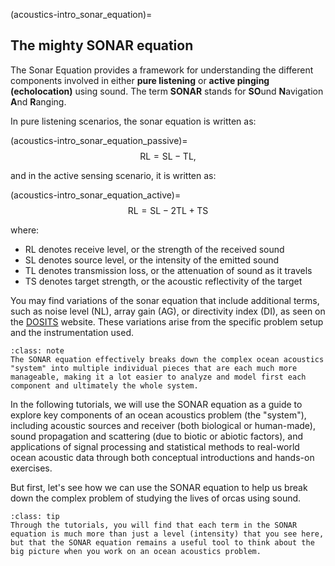 



(acoustics-intro_sonar_equation)=
## The mighty SONAR equation

The Sonar Equation provides a framework for understanding the different components involved in either **pure listening** or **active pinging (echolocation)** using sound. The term **SONAR** stands for **SO**und **N**avigation **A**nd **R**anging.

In pure listening scenarios, the sonar equation is written as:

(acoustics-intro_sonar_equation_passive)=
$$
\textrm{RL} = \textrm{SL} - \textrm{TL},
$$

and in the active sensing scenario, it is written as:

(acoustics-intro_sonar_equation_active)=
$$
\textrm{RL} = \textrm{SL} - 2\textrm{TL} + \textrm{TS}
$$

where:
- $\textrm{RL}$ denotes receive level, or the strength of the received sound
- $\textrm{SL}$ denotes source level, or the intensity of the emitted sound
- $\textrm{TL}$ denotes transmission loss, or the attenuation of sound as it travels
- $\textrm{TS}$ denotes target strength, or the acoustic reflectivity of the target

You may find variations of the sonar equation that include additional terms, such as noise level ($\textrm{NL}$), array gain ($\textrm{AG}$), or directivity index ($\textrm{DI}$), as seen on the [DOSITS](https://dosits.org/science/advanced-topics/sonar-equation/) website. These variations arise from the specific problem setup and the instrumentation used.


```{Note}
:class: note
The SONAR equation effectively breaks down the complex ocean acoustics "system" into multiple individual pieces that are each much more manageable, making it a lot easier to analyze and model first each component and ultimately the whole system.
```


In the following tutorials, we will use the SONAR equation as a guide to explore key components of an ocean acoustics problem (the "system"), including acoustic sources and receiver (both biological or human-made), sound propagation and scattering (due to biotic or abiotic factors), and applications of signal processing and statistical methods to real-world ocean acoustic data through both conceptual introductions and hands-on exercises.

But first, let's see how we can use the SONAR equation to help us break down the complex problem of studying the lives of orcas using sound.

```{Tip}
:class: tip
Through the tutorials, you will find that each term in the SONAR equation is much more than just a level (intensity) that you see here, but that the SONAR equation remains a useful tool to think about the big picture when you work on an ocean acoustics problem.
```
